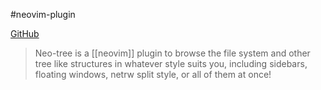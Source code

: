 #neovim-plugin

[GitHub](https://github.com/nvim-neo-tree/neo-tree.nvim)

> Neo-tree is a [[neovim]] plugin to browse the file system and other tree like structures in whatever style suits you, including sidebars, floating windows, netrw split style, or all of them at once!
